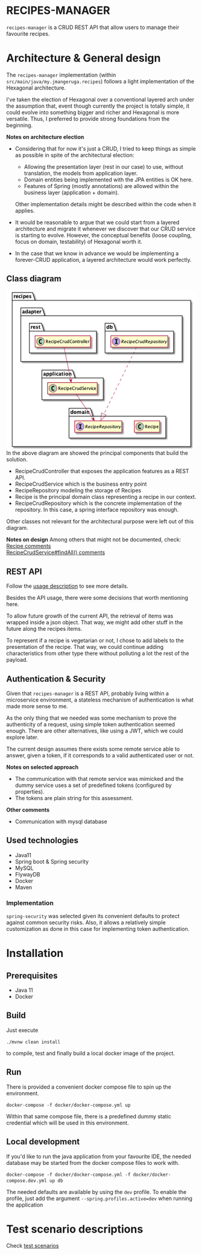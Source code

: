 # RECIPES-MANAGER
`recipes-manager` is a CRUD REST API that allow users to manage their favourite recipes.

# Architecture & General design
The `recipes-manager` implementation (within `src/main/java/my.jmangeruga.recipes`) follows a light implementation of
the Hexagonal architecture.

I've taken the election of Hexagonal over a conventional layered arch under the assumption that, event though currently 
the project is totally simple, it could evolve into something bigger and richer and Hexagonal is more versatile. Thus, I 
preferred to provide strong foundations from the beginning. 

**Notes on architecture election**
- Considering that for now it's just a CRUD, I tried to keep things as simple as possible in spite of the architectural election: 
  - Allowing the presentation layer (rest in our case) to use, without translation, the models
  from application layer. 
  - Domain entities being implemented with the JPA entities is OK here.
  - Features of Spring (mostly annotations) are allowed within the business layer (application + domain).

  Other implementation details might be described within the code when it applies.

- It would be reasonable to argue that we could start from a layered architecture and migrate it whenever we discover that our CRUD service is starting to evolve.
However, the conceptual benefits (loose coupling, focus on domain, testability) of Hexagonal worth it.

- In the case that we know in advance we would be implementing a forever-CRUD application, a layered architecture would work perfectly.


## Class diagram
![title](docs/main-components-class-diagram.png)  
In the above diagram are showed the principal components that build the solution.
- RecipeCrudController that exposes the application features as a REST API.
- RecipeCrudService which is the business entry point
- RecipeRepository modeling the storage of Recipes
- Recipe is the principal domain class representing a recipe in our context.
- RecipeCrudRepository which is the concrete implementation of the repository. In this case, a spring interface repository was enough.

Other classes not relevant for the architectural purpose were left out of this diagram.

**Notes on design**
Among others that might not be documented, check:  
[Recipe comments](src/main/java/my/jmangeruga/recipes/domain/Recipe.java)  
[RecipeCrudService#findAll() comments](src/main/java/my/jmangeruga/recipes/application/RecipeCrudService.java)

## REST API
Follow the [usage description](docs/api-usage.md) to see more details.

Besides the API usage, there were some decisions that worth mentioning here.

To allow future growth of the current API, the retrieval of items was wrapped inside a json object. That way, we might add other stuff in the future along the recipes items.

To represent if a recipe is vegetarian or not, I chose to add labels to the presentation of the recipe. That way, we could continue adding characteristics from other type there without polluting a lot the rest of the payload.

## Authentication & Security
Given that `recipes-manager` is a REST API, probably living within a microservice environment, a stateless mechanism of authentication is what made more sense to me.

As the only thing that we needed was some mechanism to prove the authenticity of a request, using simple token authentication seemed enough. There are other alternatives, like using a JWT, which we could explore later.

The current design assumes there exists some remote service able to answer, given a token, if it corresponds to a valid authenticated user or not.

**Notes on selected approach**
- The communication with that remote service was mimicked and the dummy service uses a set of predefined tokens (configured by properties).
- The tokens are plain string for this assessment.

**Other comments**
- Communication with mysql database 

## Used technologies
- Java11
- Spring boot & Spring security
- MySQL
- FlywayDB
- Docker
- Maven

### Implementation
`spring-security` was selected given its convenient defaults to protect against common security risks. Also, it allows a relatively simple customization as done in this case for implementing token authentication. 

# Installation

## Prerequisites
- Java 11
- Docker

## Build
Just execute 
```
./mvnw clean install
``` 
to compile, test and finally build a local docker image of the project.

## Run
There is provided a convenient docker compose file to spin up the environment.

```
docker-compose -f docker/docker-compose.yml up
```

Within that same compose file, there is a predefined dummy static credential which will be used in this environment. 

## Local development
If you'd like to run the java application from your favourite IDE, the needed database may be started from the docker compose files to work with.

```
docker-compose -f docker/docker-compose.yml -f docker/docker-compose.dev.yml up db
```

The needed defaults are available by using the `dev` profile. To enable the profile, just add the argument `--spring.profiles.active=dev` when running the application  

# Test scenario descriptions

Check [test scenarios](docs/test-scenarios.md)